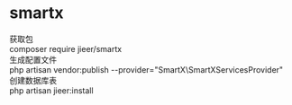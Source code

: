# smartx
获取包
<br>
composer require jieer/smartx
<br>
生成配置文件
<br>
php artisan vendor:publish --provider="SmartX\SmartXServicesProvider"
<br>
创建数据库表
<br>
php artisan jieer:install
